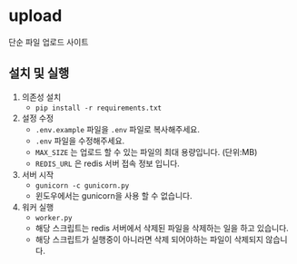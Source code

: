 # upload

단순 파일 업로드 사이트

## 설치 및 실행

1. 의존성 설치
   - `pip install -r requirements.txt`
2. 설정 수정
   - `.env.example` 파일을 `.env` 파일로 복사해주세요.
   - `.env` 파일을 수정해주세요.
   - `MAX_SIZE` 는 업로드 할 수 있는 파일의 최대 용량입니다. (단위:MB)
   - `REDIS_URL` 은 redis 서버 접속 정보 입니다.
3. 서버 시작
   - `gunicorn -c gunicorn.py`
   - 윈도우에서는 gunicorn을 사용 할 수 없습니다.
4. 워커 실행
   - `worker.py`
   - 해당 스크립트는 redis 서버에서 삭제된 파일을 삭제하는 일을 하고 있습니다.
   - 해당 스크립트가 실행중이 아니라면 삭제 되어야하는 파일이 삭제되지 않습니다.
